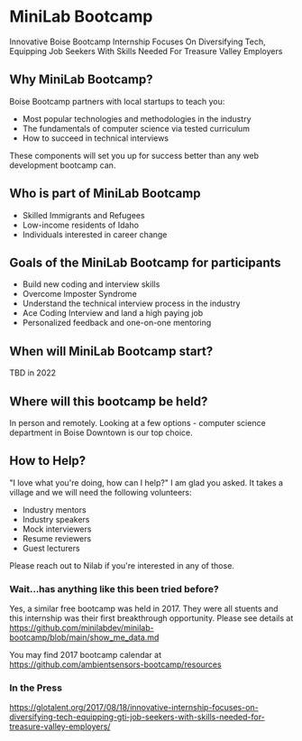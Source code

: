 # MiniLab Bootcamp
Innovative Boise Bootcamp Internship Focuses On Diversifying Tech, Equipping Job Seekers With Skills Needed For Treasure Valley Employers

## Why MiniLab Bootcamp?
Boise Bootcamp partners with local startups to teach you:
* Most popular technologies and methodologies in the industry
* The fundamentals of computer science via tested curriculum
* How to succeed in technical interviews

These components will set you up for success better than any web development bootcamp can. 

## Who is part of MiniLab Bootcamp
* Skilled Immigrants and Refugees
* Low-income residents of Idaho 
* Individuals interested in career change 

## Goals of the MiniLab Bootcamp for participants 
* Build new coding and interview skills  
* Overcome Imposter Syndrome 
* Understand the technical interview process in the industry
* Ace Coding Interview and land a high paying job
* Personalized feedback and one-on-one mentoring

## When will MiniLab Bootcamp start?
TBD in 2022

## Where will this bootcamp be held?
In person and remotely. 
Looking at a few options - computer science department in Boise Downtown is our top choice.

## How to Help?
"I love what you're doing, how can I help?" I am glad you asked. It takes a village and we will need the following volunteers:
* Industry mentors
* Industry speakers 
* Mock interviewers
* Resume reviewers 
* Guest lecturers

Please reach out to Nilab if you're interested in any of those. 

### Wait...has anything like this been tried before?
Yes, a similar free bootcamp was held in 2017. They were all stuents and this internship was their first breakthrough opportunity.
Please see details at https://github.com/minilabdev/minilab-bootcamp/blob/main/show_me_data.md 

You may find 2017 bootcamp calendar at https://github.com/ambientsensors-bootcamp/resources 

### In the Press
https://glotalent.org/2017/08/18/innovative-internship-focuses-on-diversifying-tech-equipping-gti-job-seekers-with-skills-needed-for-treasure-valley-employers/

